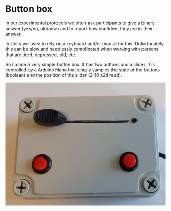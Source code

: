 # Button box

In our experimental protocols we often ask participants to give a binary answer (yes/no, old/new) and to report how confident they are in their answer.

In Unity we used to rely on a keyboard and/or mouse for this.
Unfortunately, this can be slow and needlessly complicated when working with persons that are tired, depressed, old, etc.

So I made a very simple button box.
It has two buttons and a slider. It is controlled by a Arduino Nano that simply samples the state of the buttons (boolean) and the position of the slider (2^10 a2d read).

![box](box.jpg)
